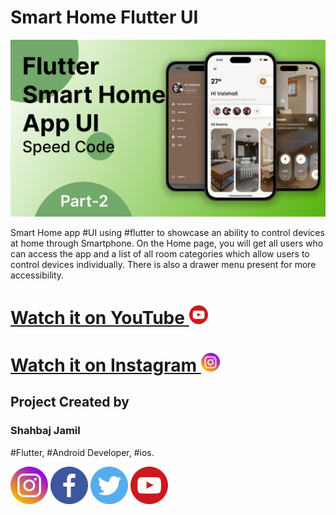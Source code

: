 # Smart Home Flutter UI

![Smart Home Part](./Smart_Home_Part.jpg)

Smart Home app #UI using #flutter to showcase an ability to control devices at home through Smartphone. On the Home page, you will get all users who can access the app and a list of all room categories which allow users to control devices individually.
There is also a drawer menu present for more accessibility.

# [Watch it on YouTube <a href="https://twitter.com/JamilShahbaj"><img src="https://github.com/shahbajjamil/Social-Meadia-Icons/raw/master/Icons-logos/youtube-circle.png" height="30"></a>](https://youtu.be/TovttAgEmC4)

# [Watch it on Instagram <a href="https://instagram.com/strength_code"><img src="https://github.com/shahbajjamil/Social-Meadia-Icons/raw/master/Icons-logos/instagram-circle.png" height="30"></a>](https://instagram.com/strength_code)

## Project Created by
### Shahbaj Jamil
 #Flutter, #Android Developer, #ios.
 
<a href="https://www.instagram.com/shahbaj_jamil"><img src="https://github.com/shahbajjamil/Social-Meadia-Icons/raw/master/Icons-logos/instagram-circle.png" width="60"></a>   <a href="https://www.facebook.com/shahbaj.jamil"><img src="https://github.com/shahbajjamil/Social-Meadia-Icons/raw/master/Icons-logos/facebook-circle.png" width="60"></a>   <a href="https://twitter.com/JamilShahbaj"><img src="https://github.com/shahbajjamil/Social-Meadia-Icons/raw/master/Icons-logos/twitter-circle.png" width="60"></a>   <a href="https://youtu.be/3_W5BW2aqCQ"><img src="https://github.com/shahbajjamil/Social-Meadia-Icons/raw/master/Icons-logos/youtube-circle.png" width="60"></a>


